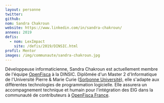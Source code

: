 ```yaml
---
layout: personne
twitter: 
github: 
nom: Sandra Chakroun
website: https://www.linkedin.com/in/sandra-chakroun/
annees: 2019
defis: 
  - nom: LexImpact
    site: /defis/2019/DINSIC.html
profil: Mentor
images: /img/communaute/sandra-chakroun.jpg
---
```


Développeuse informaticienne, Sandra Chakroun est actuellement membre de l'équipe
[OpenFisca](https://openfisca.org/fr/) à la DINSIC.
Diplômée d'un Master 2 d'Informatique de l'Université Pierre & Marie Curie ([Sorbonne Université](https://www.sorbonne-universite.fr)), 
elle s'adapte aux différentes technologies de programmation logicielle. 
Elle assurera un accompagnement technique et humain pour l'intégration des EIG dans 
la communauté de contributeurs à [OpenFisca France](https://github.com/openfisca/openfisca-france/graphs/contributors).
